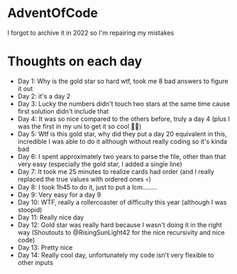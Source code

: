 # AdventOfCode
I forgot to archive it in 2022 so I'm repairing my mistakes

# Thoughts on each day
  - Day 1: Why is the gold star so hard wtf, took me 8 bad answers to figure it out
  - Day 2: it's a day 2
  - Day 3: Lucky the numbers didn't touch two stars at the same time cause first solution didn't include that
  - Day 4: It was so nice compared to the others before, truly a day 4 (plus I was the first in my uni to get it so cool 🕺🕺)
  - Day 5: Wtf is this gold star, why did they put a day 20 equivalent in this, incredible I was able to do it although without really coding so it's kinda bad
  - Day 6: I spent approximately two years to parse the file, other than that very easy (especially the gold star, I added a single line)
  - Day 7: It took me 25 minutes to realize cards had order (and I really replaced the true values with ordered ones 💀)
  - Day 8: I took 1h45 to do it, just to put a lcm........
  - Day 9: Very easy for a day 9
  - Day 10: WTF, really a rollercoaster of difficulty this year (although I was stoopid)
  - Day 11: Really nice day
  - Day 12: Gold star was really hard because I wasn't doing it in the right way (Shoutouts to @RisingSunLight42 for the nice recursivity and nice code)
  - Day 13: Pretty nice
  - Day 14: Really cool day, unfortunately my code isn't very flexible to other inputs